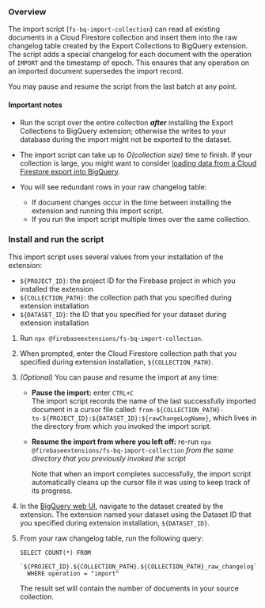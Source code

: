 ### Overview

The import script (`fs-bq-import-collection`) can read all existing documents in a Cloud Firestore collection and insert them into the raw changelog table created by the Export Collections to BigQuery extension. The script adds a special changelog for each document with the operation of `IMPORT` and the timestamp of epoch. This ensures that any operation on an imported document supersedes the import record.

You may pause and resume the script from the last batch at any point.

#### Important notes

+   Run the script over the entire collection **_after_** installing the Export Collections to BigQuery extension; otherwise the writes to your database during the import might not be exported to the dataset.
+   The import script can take up to _O(collection size)_ time to finish. If your collection is large, you might want to consider [loading data from a Cloud Firestore export into BigQuery](https://cloud.google.com/bigquery/docs/loading-data-cloud-firestore).
+   You will see redundant rows in your raw changelog table:

    +   If document changes occur in the time between installing the extension and running this import script.
    +   If you run the import script multiple times over the same collection.

### Install and run the script

This import script uses several values from your installation of the extension:

+   `${PROJECT_ID}`: the project ID for the Firebase project in which you installed the extension
+   `${COLLECTION_PATH}`: the collection path that you specified during extension installation
+   `${DATASET_ID}`: the ID that you specified for your dataset during extension installation

1.  Run `npx @firebaseextensions/fs-bq-import-collection`.

1.  When prompted, enter the Cloud Firestore collection path that you specified during extension installation, `${COLLECTION_PATH}`.

1.  _(Optional)_ You can pause and resume the import at any time:  

    +   **Pause the import:** enter `CTRL+C`  
    The import script records the name of the last successfully imported document in a cursor file called:
    `from-${COLLECTION_PATH}-to-${PROJECT_ID}:${DATASET_ID}:${rawChangeLogName}`,
    which lives in the directory from which you invoked the import script.

    +   **Resume the import from where you left off:** re-run `npx @firebaseextensions/fs-bq-import-collection`
    _from the same directory that you previously invoked the script_

        Note that when an import completes successfully, the import script automatically cleans up the cursor file it was using to keep track of its progress.

1.  In the [BigQuery web UI](https://console.cloud.google.com/bigquery), navigate to the dataset created by the extension. The extension named your dataset using the Dataset ID that you specified during extension installation, `${DATASET_ID}`.

1.  From your raw changelog table, run the following query:  
  
    ```  
    SELECT COUNT(*) FROM  
      `${PROJECT_ID}.${COLLECTION_PATH}.${COLLECTION_PATH}_raw_changelog`  
      WHERE operation = "import"  
    ```

    The result set will contain the number of documents in your source collection.
